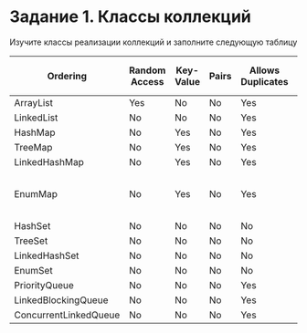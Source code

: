 Задание 1. Классы коллекций
===========================
Изучите классы реализации коллекций и заполните следующую таблицу

Ordering  | Random Access | Key-Value | Pairs | Allows Duplicates | Allows Null Values | Thread Safe | Blocking Operations
----------|---------------|-----------|-------|-------------------|--------------------|-------------|--------------------
ArrayList |	Yes           | No        | No    | Yes               | Yes                | No          | No 
LinkedList| No            | No        | No    | Yes               | Yes                | No          | No
HashMap   | No            | Yes       | No    | Yes               | Yes                | No          | No
TreeMap   | No            | Yes       | No    | Yes               | No                 | No          | No
LinkedHashMap | No        | Yes       | No    | Yes               | Yes                | No          | No
EnumMap   | No            | Yes       | No    | Yes               | Keys-No, Values-Yes| No          | No
HashSet   | No            | No        | No    | No                | Yes                | No          | No
TreeSet   | No            | No        | No    | No                | No                 | No          | No
LinkedHashSet | No        | No        | No    | No                | Yes                | No          | No
EnumSet   |  No           | No        | No    | No                | No                 | No          | No
PriorityQueue| No         | No        | No    | Yes               | No                 | No          | No
LinkedBlockingQueue| No   | No        | No    | Yes               | No                 | Yes         | Yes 
ConcurrentLinkedQueue| No | No        | No    | Yes               | No                 | Yes         | No



 
